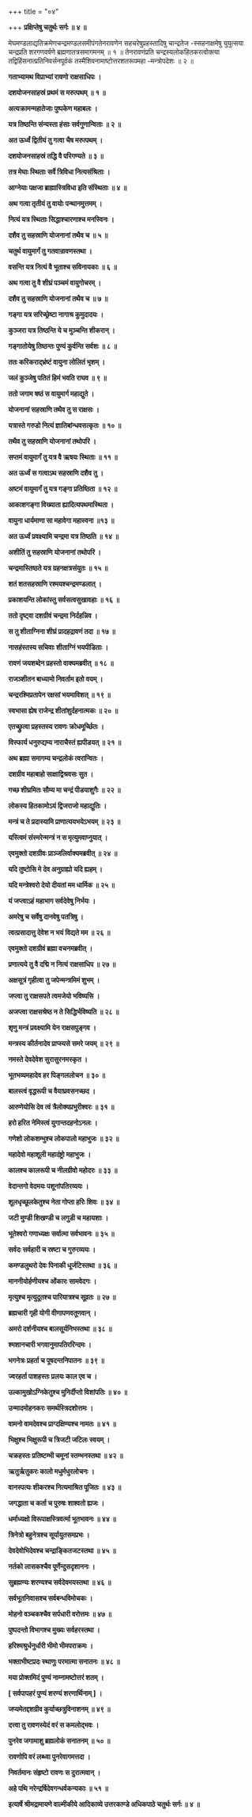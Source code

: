 +++
title = "०४"

+++
**प्रक्षिप्तेषु चतुर्थः सर्गः ॥ ४ ॥**

मेघमण्डलाद्यतिक्रमेणचन्द्रमण्डलसमीपंगतेनरावणेन सहचरेषुप्रहस्तादिषु चान्द्रतेज -स्सहनाक्षमेषु युयुत्सया चन्द्रप्रति शरगणवर्षणे ब्रह्मणातत्रसमागमनम् ॥ १ ॥ तेनरावणंप्रति चन्द्रस्यलोकहितकरत्वोक्त्या तद्विहिंसनात्प्रतिनिवर्सनपूर्वकं तस्मैशिवनामाष्टोत्तरशतरूपमहा -मन्त्रोपदेशः ॥ २ ॥

**गताभ्यामथ विप्राभ्यां रावणो राक्षसाधिपः ।**

**दशयोजनसाहस्रं प्रथमं स मरुत्पथम् ॥ १ ॥**

**अत्यक्रामन्महातेजाः पुष्पकेण महाबलः ।**

**यत्र तिष्ठन्ति संन्यस्ता हंसाः सर्वगुणान्विताः ॥ २ ॥**

**अत ऊर्ध्वं द्वितीयं तु गत्वा चैष मरुत्पथम् ।**

**दशयोजनसाहस्रं तद्धि वै परिगण्यते ॥ ३ ॥**

**तत्र मेघाः स्थिताः सर्वे त्रिविधा नित्यसंश्रिताः ।**

**आग्नेयाः पक्षजा ब्राह्मास्त्रिविधा इति संस्थिताः ॥ ४ ॥**

**अथ गत्वा तृतीयं तु वायोः पन्थानमुत्तमम् ।**

**नित्यं यत्र स्थिताः सिद्धाश्चारणाश्च मनस्विनः ।**

**दशैव तु सहस्राणि योजनानां तथैव च ॥ ५ ॥**

**चतुर्थ वायुमार्गं तु गतवान्रावणस्तथा ।**

**वसन्ति यत्र नित्यं वै भूताश्च सविनायकाः ॥ ६ ॥**

**अथ गत्वा तु वै शीघ्रं पञ्चमं वायुगोचरम् ।**

**दशैव तु सहस्राणि योजनानां तथैव च ॥ ७ ॥**

**गङ्गा यत्र सरिच्छ्रेष्टा नागाश्र कुमुदादयः ।**

**कुञ्जरा यत्र तिष्ठन्ति ये च मुञ्चन्ति शीकरान् ।**

**गङ्गातोयेषु तिष्ठन्तः पुण्यं कुर्वन्ति सर्वशः ॥ ८ ॥**

**ततः करिकराद्भ्रंष्टं वायुना लोलितं भृशम् ।**

**जलं कुञ्जेषु पतितं हिमं भवति राघव ॥ ९ ॥**

**ततो जगाम षष्ठं स वायुमार्ग महाद्युते ।**

**योजनानां सहस्राणि तथैव तु स राक्षसः ।**

**यत्रास्ते गरुडो नित्यं ज्ञातिबांन्धवसत्कृतः ॥ १० ॥**

**तथैव तु सहस्राणि योजनानां तथोपरि ।**

**सप्तमं वायुमार्गं तु यत्र वै ऋषयः स्थिताः ॥ ११ ॥**

**अत ऊर्ध्वं स गत्वाऽथ सहस्राणि दशैव तु ।**

**अष्टमं वायुमार्गं तु यत्र गङ्गा प्रतिष्ठिता ॥ १२ ॥**

**आकाशगङ्गा विख्याता ह्यादित्यपथमास्थिता ।**

**वायुना धार्यमाणा सा महावेगा महास्वना ॥१३ ॥**

**अत ऊर्ध्वं प्रवक्ष्यामि चन्द्रमा यत्र तिष्ठति ॥ १४ ॥**

**अशीतिं तु सहस्राणि योजनानां तथोपरि ।**

**चन्द्रमास्तिष्ठते यत्र ग्रहनक्षत्रसंयुतः ॥ १५ ॥**

**शतं शतसहस्राणि रश्मयश्चन्द्रमण्डलात् ।**

**प्रकाशयन्ति लोकांस्तु सर्वसत्वसुखावहाः ॥ १६ ॥**

**ततो दृष्ट्वा दशग्रीवं चन्द्रमा निर्दहन्निव ।**

**स तु शीताग्निना शीघ्रं प्रादहद्रावणं तदा ॥ १७ ॥**

**नासहंस्तस्य सचिवाः शीताग्निं भयपीडिताः ।**

**रावणं जयशब्देन प्रहस्तो वाक्यमब्रवीत् ॥ १८ ॥**

**राजञ्शीतन बाध्यामो निवर्ताम इतो वयम् ।**

**चन्द्ररश्मिप्रतापेन रक्षसां भयमाविशत् ॥ १९ ॥**

**स्वभासा ह्येष राजेन्द्र शीतांशुर्दहनात्मकः ॥ २० ॥**

**एतच्छ्रुत्वा प्रहस्तस्य रावणः क्रोधमूर्च्छितः ।**

**विस्फार्य धनुरुद्यम्य नाराचैस्तं ह्यपीडयत् ॥ २१ ॥**

**अथ ब्रह्मा समागम्य चन्द्रलोकं त्वरान्वितः ।**

**दशग्रीव महाबाहो साक्षाद्विश्रवसः सुत ।**

**गच्छ शीघ्रमितः सौम्य मा चन्द्रं पीडयाशुगैः ॥ २२ ॥**

**लोकस्य हितकामोऽयं द्विजराजो महाद्युतिः ।**

**मन्त्रं च ते प्रदास्यामि प्राणात्ययभयेऽभयम् ॥ २३ ॥**

**यस्त्विमं संस्मरेन्मन्त्रं न स मृत्युमवाप्नुयात् ।**

**एवमुक्तो दशग्रीवः प्राञ्जलिर्वाक्यमब्रवीत् ॥ २४ ॥**

**यदि तुष्टोसि मे देव अनुग्राह्यो यदि ह्यहम् ।**

**यदि मन्त्रेश्वरो देयो दीयतां मम धार्मिक ॥ २५ ॥**

**यं जप्त्वाऽहं महाभाग सर्वदेवेषु निर्भयः ।**

**अमरेषु च सर्वेषु दानवेषु पतत्रिषु ।**

**त्वत्प्रसादात्तु देवेश न भयं विद्यते मम ॥ २६ ॥**

**एवमुक्तो दशग्रीवं ब्रह्मा वचनमब्रवीत् ।**

**प्रणात्यये तु वै दद्मि न नित्यं राक्षसाधिप ॥ २७ ॥**

**अक्षसूत्रं गृहीत्वा तु जपेन्मन्त्रमिमं शुभम् ।**

**जप्त्वा तु राक्षसपते त्वमजेयो भविष्यसि ।**

**अजप्त्वा राक्षसश्रेष्ठ न ते सिद्धिर्भविष्यति ॥ २८ ॥**

**शृणु मन्त्रं प्रवक्ष्यामि येन राक्षसपुङ्गव ।**

**मन्त्रस्य कीर्तनादेव प्राप्स्यसे समरे जयम् ॥ २९ ॥**

**नमस्ते देवदेवेश सुरासुरनमस्कृत ।**

**भूतभव्यमहादेव हर पिङ्गललोचन ॥ ३० ॥**

**बालस्त्वं वृद्धरूपी च वैयाघ्रवसनच्छद ।**

**आरुणेयोसि देव त्वं त्रैलोक्यप्रभुरीश्वरः ॥ ३१ ॥**

**हरो हरित नेमिस्त्वं युगान्तदहनोऽनलः ।**

**गणेशो लोकशम्भुश्च लोकपालो महाभुजः ॥ ३२ ॥**

**महादेवो महाशूली महादंष्ट्रो महाभुजः ।**

**कालश्च कालरूपी च नीलग्रीवो महोदरः ॥ ३३ ॥**

**वेदान्तगो वेदमयः पशूनांपतिरव्ययः ।**

**शूलधृच्छूलकेतुश्च नेता गोप्ता हरिः शिवः ॥ ३४ ॥**

**जटी मुण्डी शिखण्डी च लगुडी च महायशाः ।**

**भूतेश्वरो गणाध्यक्षः सर्वात्मा सर्वभावनः ॥ ३५ ॥**

**सर्वदः सर्वहारी च स्रष्टा च गुरुरव्ययः ।**

**कमण्डलुथरो देवः पिनाकी धूर्जटिस्तथा ॥ ३६ ॥**

**माननीयोर्हणीयश्च ओंकारः सामवेदगः ।**

**मृत्युश्च मृत्युदूतश्च पारियात्रश्च सूव्रतः ॥ २७ ॥**

**ब्रह्मचारी गृही योगी वीणापणवतूणवान् ।**

**अमरो दर्शनीयश्च बालसूर्यनिभस्तथा ॥ ३८ ॥**

**श्मशानचारी भगवानुमापतिररिन्दमः ।**

**भगनेत्रः प्रहर्ता च पूषदन्तनिपातनः ॥ ३९ ॥**

**ज्वरहर्ता पाशहस्तः प्रलयः काल एव च ।**

**उल्कामुखोऽग्निकेतुश्च मुनिर्दीप्तो विशांपतिः ॥ ४० ॥**

**उन्मादमोहनकरः समर्थस्त्रिदशोत्तमः ।**

**वामनो वामदेवश्च प्राग्दक्षिण्यश्च नामतः ॥ ४१ ॥**

**भिक्षुश्च भिक्षुरूपी च त्रिजटी जटिलः स्वयम् ।**

**चक्रहस्तः प्रतिष्टम्भी चमूनां स्तम्भनस्तथा ॥ ४२ ॥**

**ऋतुर्ऋतुकरः कालो मधुर्मधुरलोचनः ।**

**वानस्पत्यः शीकरश्च नित्यमाश्रित पूजितः ॥ ४३ ॥**

**जगद्धाता च कर्ता च पुरुषः शाश्वतो ह्यजः ।**

**धर्माध्यक्षो विरूपाक्षस्त्रिवर्त्मा भूतभावनः ॥ ४४ ॥**

**त्रिनेत्रो बहुनेत्रश्च सूर्यायुतसमप्रभः ।**

**देवदेवोभिदेवश्च चन्द्राङ्कितजटस्तथा ॥ ४५ ॥**

**नर्तको लासकश्चैव पूर्णेन्दुसदृशाननः ।**

**सुब्रह्मण्यः शरण्यश्च सर्वदेवमयस्तथा ॥ ४६ ॥**

**सर्वभूतनिवासश्च सर्वबन्धविमोचकः ।**

**मोहनो वञ्चकश्चैव सर्पधारी वरोत्तमः ॥ ४७ ॥**

**पुष्पदन्तो विभागश्च मुख्यः सर्वहरस्तथा ।**

**हरिश्मश्रुर्धनुर्धारी भीमो भीमपराक्रमः ।**

**भक्ताभीष्टप्रदः स्थाणुः परमात्मा सनातनः ॥ ४८ ॥**

**मया प्रोक्तमिदं पुण्यं नाम्नामष्टोत्तरं शतम् ।**

**\[ सर्वपापहरं पुण्यं शरण्यं शरणार्थिनाम् \] ।**

**जप्यमेतद्दशग्रीव कुर्याच्छत्रुविनाशनम् ॥ ४९ ॥**

**दत्त्वा तु रावणस्येदं वरं स कमलोद्भवः ।**

**पुनरेव जगामाशु ब्रह्मलोकं सनातनम् ॥ ५० ॥**

**रावणोपि वरं लब्ध्वा पुनरेवागमत्तदा ।**

**निवर्तमानः संहृष्टो रावणः स दुरात्मवान् ।**

**अहे पथि नरेन्द्रर्षिदेवगन्धर्वकन्यकाः ॥ ५१ ॥**

**इत्यार्षे श्रीमद्रामायणे वाल्मीकीये आदिकाव्ये उत्तरकाण्डे अधिकपाठे चतुर्थः सर्गः ॥ ४ ॥**
